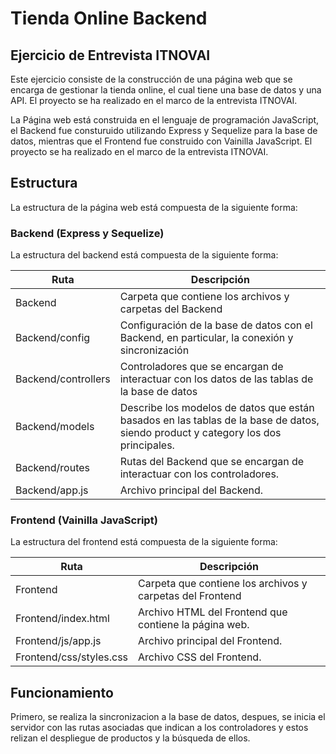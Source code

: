 # Tienda Online Backend
## Ejercicio de Entrevista ITNOVAI
Este ejercicio consiste de la construcción de una página web que se encarga de gestionar la tienda online, el cual tiene una base de datos y una API. El proyecto se ha realizado en el marco de la entrevista ITNOVAI.

La Página web está construida en el lenguaje de programación JavaScript, el Backend fue consturuido utilizando Express y Sequelize para la base de datos, mientras que el Frontend fue construido con Vainilla JavaScript. El proyecto se ha realizado en el marco de la entrevista ITNOVAI.


## Estructura
La estructura de la página web está compuesta de la siguiente forma:

### Backend (Express y Sequelize)
La estructura del backend está compuesta de la siguiente forma:

| Ruta | Descripción |
| --- | --- |
| Backend | Carpeta que contiene los archivos y carpetas del Backend |
| Backend/config | Configuración de la base de datos con el Backend, en particular, la conexión y sincronización |
| Backend/controllers | Controladores que se encargan de interactuar con los datos de las tablas de la base de datos|
| Backend/models | Describe los modelos de datos que están basados en las tablas de la base de datos, siendo product y category los dos principales. |
| Backend/routes | Rutas del Backend que se encargan de interactuar con los controladores.|
| Backend/app.js | Archivo principal del Backend. |

### Frontend (Vainilla JavaScript)
La estructura del frontend está compuesta de la siguiente forma:

| Ruta | Descripción |
| --- | --- |
| Frontend | Carpeta que contiene los archivos y carpetas del Frontend |
| Frontend/index.html | Archivo HTML del Frontend que contiene la página web. |
| Frontend/js/app.js | Archivo principal del Frontend. |
| Frontend/css/styles.css | Archivo CSS del Frontend. |


## Funcionamiento
Primero, se realiza la sincronizacion a la base de datos, despues, se inicia el servidor con las rutas asociadas que indican a los controladores y estos relizan el despliegue de productos y la búsqueda de ellos.

